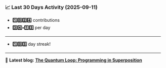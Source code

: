 <!--START_STATS-->
### 📈 Last 30 Days Activity (2025-09-11)  
- **1️⃣0️⃣2️⃣4️⃣** contributions  
- **3️⃣4️⃣•1️⃣3️⃣** per day
---
- **1️⃣0️⃣3️⃣** day streak!
---
📝 **Latest blog:** [**The Quantum Loop: Programming in Superposition**](https://andriak.com/blog/quantum-loop)
<!--END_STATS-->
